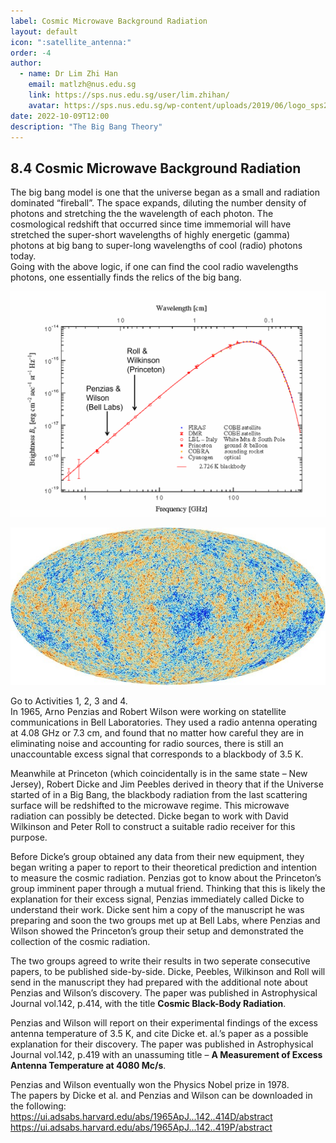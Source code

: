 ```yaml
---
label: Cosmic Microwave Background Radiation
layout: default
icon: ":satellite_antenna:"
order: -4
author:
  - name: Dr Lim Zhi Han
    email: matlzh@nus.edu.sg
    link: https://sps.nus.edu.sg/user/lim.zhihan/
    avatar: https://sps.nus.edu.sg/wp-content/uploads/2019/06/logo_sps20.png
date: 2022-10-09T12:00
description: "The Big Bang Theory"
---
```

## 8.4 Cosmic Microwave Background Radiation

The big bang model is one that the universe began as a small and radiation dominated “fireball”. The space expands, diluting the number density of photons and stretching the the wavelength of each photon. The cosmological redshift that occurred since time immemorial will have stretched the super-short wavelengths of highly energetic (gamma) photons at big bang to super-long wavelengths of cool (radio) photons today.  
Going with the above logic, if one can find the cool radio wavelengths photons, one essentially finds the relics of the big bang.

<span id="CMB_spectrum"></span>
![Figure 8.1: The cosmic microwave background (CMB) spectrum. Data (dots and crosses) measured by various radio telescopes are put together to form a full spectrum. The solid line represents the theoretical blackbody spectrum of an object at 2.73 K. Adapted from <a href="https://pdg.lbl.gov/1999/microwaverpp.pdf%20">G.Smoot</a>](</Resources/Chapter 8/CMB_spectrum.png>)

<span id="PlanckCMB"></span>
![Figure 8.2: The map of comic brackground radiation across the universe as seen from the Planck satellite. The variation in temperature across the universe is shown using an orange–blue colour scale. The standard deviation of the temperature is in the order of milliKelvins. Source: <a href="https://www.esa.int/ESA_Multimedia/Images/2013/03/Planck_CMB">ESA</a>](</Resources/Chapter 8/PlanckCMB.jpg>)

Go to Activities 1, 2, 3 and 4.  
In 1965, Arno Penzias and Robert Wilson were working on statellite communications in Bell Laboratories. They used a radio antenna operating at 4.08 GHz or 7.3 cm, and found that no matter how careful they are in eliminating noise and accounting for radio sources, there is still an unaccountable excess signal that corresponds to a blackbody of 3.5 K.

Meanwhile at Princeton (which coincidentally is in the same state – New Jersey), Robert Dicke and Jim Peebles derived in theory that if the Universe started of in a Big Bang, the blackbody radiation from the last scattering
surface will be redshifted to the microwave regime. This microwave radiation can possibly be detected. Dicke began to work with David Wilkinson and Peter Roll to construct a suitable radio receiver for this purpose.

Before Dicke’s group obtained any data from their new equipment, they began writing a paper to report to their theoretical prediction and intention to measure the cosmic radiation. Penzias got to know about the Princeton’s group imminent paper through a mutual friend. Thinking that this is likely the explanation for their excess signal, Penzias immediately called Dicke to understand their work. Dicke sent him a copy of the manuscript he was preparing and soon the two groups met up at Bell Labs, where Penzias and Wilson showed the Princeton’s group their setup and demonstrated the collection of the cosmic radiation.  

The two groups agreed to write their results in two seperate consecutive papers, to be published side-by-side. Dicke, Peebles, Wilkinson and Roll will send in the manuscript they had prepared with the additional note about Penzias and Wilson’s discovery. The paper was published in Astrophysical Journal vol.142, p.414, with the title **Cosmic Black-Body Radiation**.  

Penzias and Wilson will report on their experimental findings of the excess antenna temperature of 3.5 K, and cite Dicke et. al.’s paper as a possible explanation for their discovery. The paper was published in Astrophysical Journal vol.142, p.419 with an unassuming title – **A Measurement of Excess Antenna Temperature at 4080 Mc/s**.  

Penzias and Wilson eventually won the Physics Nobel prize in 1978.  
The papers by Dicke et al. and Penzias and Wilson can be downloaded in the following: 
https://ui.adsabs.harvard.edu/abs/1965ApJ...142..414D/abstract  
https://ui.adsabs.harvard.edu/abs/1965ApJ...142..419P/abstract
